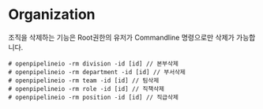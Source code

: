 # Organization

조직을 삭제하는 기능은 Root권한의 유저가 Commandline 명령으로만 삭제가 가능합니다.

```
# openpipelineio -rm division -id [id] // 본부삭제
# openpipelineio -rm department -id [id] // 부서삭제
# openpipelineio -rm team -id [id] // 팀삭제
# openpipelineio -rm role -id [id] // 직책삭제
# openpipelineio -rm position -id [id] // 직급삭제
```